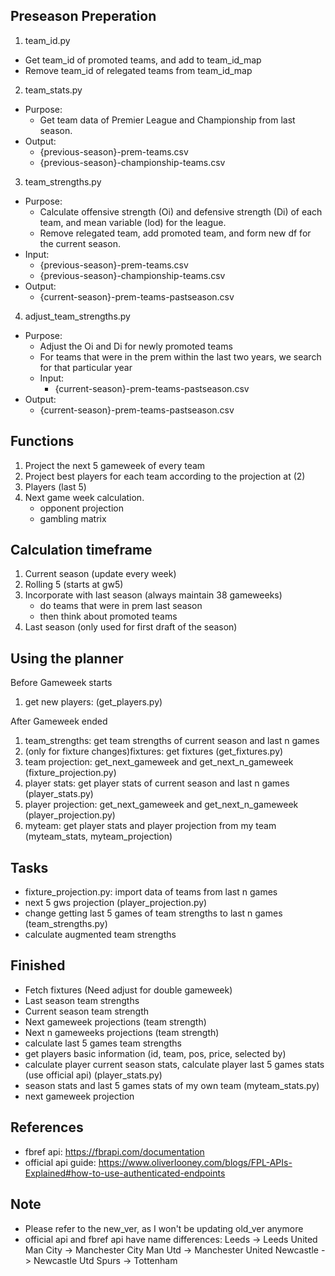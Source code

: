 ## Preseason Preperation

1. team_id.py

- Get team_id of promoted teams, and add to team_id_map
- Remove team_id of relegated teams from team_id_map

2. team_stats.py

- Purpose:
  - Get team data of Premier League and Championship from last season.
- Output:
  - {previous-season}-prem-teams.csv
  - {previous-season}-championship-teams.csv

3. team_strengths.py

- Purpose:
  - Calculate offensive strength (Oi) and defensive strength (Di) of each team, and mean variable (lod) for the league.
  - Remove relegated team, add promoted team, and form new df for the current season.
- Input:
  - {previous-season}-prem-teams.csv
  - {previous-season}-championship-teams.csv
- Output:
  - {current-season}-prem-teams-pastseason.csv

4. adjust_team_strengths.py

- Purpose:
  - Adjust the Oi and Di for newly promoted teams
  - For teams that were in the prem within the last two years, we search for that particular year
  - Input:
    - {current-season}-prem-teams-pastseason.csv
- Output:
  - {current-season}-prem-teams-pastseason.csv

## Functions

1. Project the next 5 gameweek of every team
2. Project best players for each team according to the projection at (2)
3. Players (last 5)
4. Next game week calculation.
   - opponent projection
   - gambling matrix

## Calculation timeframe

1. Current season (update every week)
2. Rolling 5 (starts at gw5)
3. Incorporate with last season (always maintain 38 gameweeks)
   - do teams that were in prem last season
   - then think about promoted teams
4. Last season (only used for first draft of the season)

## Using the planner

Before Gameweek starts

1. get new players: (get_players.py)

After Gameweek ended

1. team_strengths: get team strengths of current season and last n games
2. (only for fixture changes)fixtures: get fixtures (get_fixtures.py)
3. team projection: get_next_gameweek and get_next_n_gameweek (fixture_projection.py)
4. player stats: get player stats of current season and last n games (player_stats.py)
5. player projection: get_next_gameweek and get_next_n_gameweek (player_projection.py)
6. myteam: get player stats and player projection from my team (myteam_stats, myteam_projection)

## Tasks

- fixture_projection.py: import data of teams from last n games
- next 5 gws projection (player_projection.py)
- change getting last 5 games of team strengths to last n games (team_strengths.py)
- calculate augmented team strengths

## Finished

- Fetch fixtures (Need adjust for double gameweek)
- Last season team strengths
- Current season team strength
- Next gameweek projections (team strength)
- Next n gameweeks projections (team strength)
- calculate last 5 games team strengths
- get players basic information (id, team, pos, price, selected by)
- calculate player current season stats, calculate player last 5 games stats (use official api) (player_stats.py)
- season stats and last 5 games stats of my own team (myteam_stats.py)
- next gameweek projection

## References

- fbref api: https://fbrapi.com/documentation
- official api guide: https://www.oliverlooney.com/blogs/FPL-APIs-Explained#how-to-use-authenticated-endpoints

## Note

- Please refer to the new_ver, as I won't be updating old_ver anymore
- official api and fbref api have name differences:
  Leeds -> Leeds United
  Man City -> Manchester City
  Man Utd -> Manchester United
  Newcastle -> Newcastle Utd
  Spurs -> Tottenham
